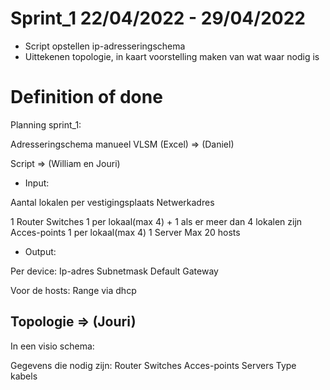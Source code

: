 # Sprint_1 22/04/2022 - 29/04/2022

-	Script opstellen ip-adresseringschema
-	Uittekenen topologie, in kaart voorstelling maken van wat waar nodig is

# Definition of done

Planning sprint_1:

Adresseringschema manueel VLSM (Excel) => (Daniel)

Script => (William en Jouri)

*	Input:

Aantal lokalen per vestigingsplaats
Netwerkadres


 1 Router
 Switches 1 per lokaal(max 4) + 1 als er meer dan 4 lokalen zijn
 Acces-points 1 per lokaal(max 4) 
 1 Server
 Max 20 hosts

*	Output:

 Per device:
 Ip-adres
 Subnetmask
 Default Gateway

Voor de hosts:
Range via dhcp


## Topologie => (Jouri)

In een visio schema:

Gegevens die nodig zijn:
Router
Switches
Acces-points
Servers
Type kabels



